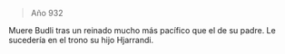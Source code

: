 > Año 932

Muere Budli tras un reinado mucho más pacífico que el de su padre. Le sucedería en el trono su hijo Hjarrandi.